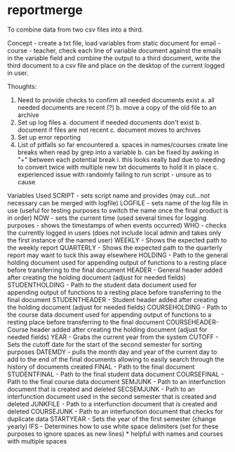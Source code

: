 # reportmerge
To combine data from two csv files into a third.

Concept - create a txt file, load variables from static document for email - course - teacher, check each line of variable document against the emails in the variable field and combine the output to a third document, write the third document to a csv file and place on the desktop of the current logged in user.

Thoughts: 
1. Need to provide checks to confirm all needed documents exist
  a. all needed documents are recent (?)
  b. move a copy of the old file to an archive
2. Set up log files
  a. document if needed documents don't exist
  b. document if files are not recent
  c. document moves to archives
3. Set up error reporting
4. List of pitfalls so far encountered
  a. spaces in names/courses create line breaks when read by grep into a variable
  b. can be fixed by awking in "+" between each potential break
    i. this looks really bad due to needing to convert twice with multiple new txt documents to hold it in place
  c. experienced issue with randomly failing to run script - unsure as to cause
  
Variables Used
SCRIPT - sets script name and provides (may cut...not necessary can be merged with logfile)
LOGFILE - sets name of the log file in use (useful for testing purposes to switch the name once the final product is in order)
NOW - sets the current time (used several times for logging purposes - shows the timestamps of when events occurred)
WHO - checks the currently logged in users (does not include local admin and takes only the first instance of the named user)
WEEKLY - Shows the expected path to the weekly report
QUARTERLY - Shows the expected path to the quarterly report may want to tuck this away elsewhere
HOLDING - Path to the general holding document used for appending output of functions to a resting place before transferring to the final document
HEADER - General header added after creating the holding document (adjust for needed fields)
STUDENTHOLDING - Path to the student data document used for appending output of functions to a resting place before transferring to the final document
STUDENTHEADER - Student header added after creating the holding document (adjust for needed fields)
COURSEHOLDING - Path to the course data document used for appending output of functions to a resting place before transferring to the final document
COURSEHEADER- Course header added after creating the holding document (adjust for needed fields)
YEAR - Grabs the current year from the system
CUTOFF - Sets the cutoff date for the start of the second semester for sorting purposes
DATEMDY - pulls the month day and year of the current day to add to the end of the final documents allowing to easily search through the history of documents created
FINAL - Path to the final document
STUDENTFINAL - Path to the final student data document
COURSEFINAL - Path to the final course data document
SEMJUNK - Path to an interfunction document that is created and deleted
SECSEMJUNK - Path to an interfunction document used in the second semester that is created and deleted
JUNKFILE - Path to a interfunction document that is created and deleted
COURSEJUNK - Path to an interfunction document that checks for duplicate data
STARTYEAR - Sets the year of the first semester (change yearly)
IFS - Determines how to use white space delimiters (set for these purposes to ignore spaces as new lines) * helpful with names and courses with multiple spaces

